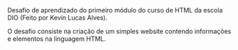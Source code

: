Desafio de aprendizado do primeiro módulo do curso de HTML da escola DIO (Feito por Kevin Lucas Alves).

O desafio consiste na criação de um simples website contendo informações e elementos na linguagem HTML.
